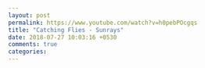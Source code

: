 ```yaml
---
layout: post
permalink: https://www.youtube.com/watch?v=h0pebPOcgqs
title: "Catching Flies - Sunrays"
date: 2018-07-27 10:03:16 +0530
comments: true
categories: 
---
```

